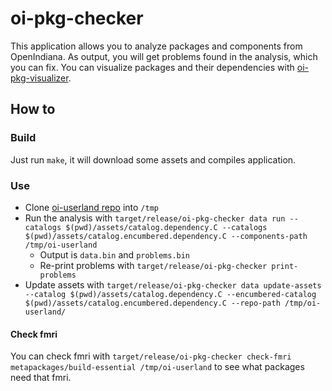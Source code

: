 # oi-pkg-checker

This application allows you to analyze packages and components from OpenIndiana.
As output, you will get problems found in the analysis, which you can fix.
You can visualize packages and their dependencies with [oi-pkg-visualizer](https://github.com/aueam/oi-pkg-visualizer).

## How to

### Build

Just run `make`, it will download some assets and compiles application.

### Use

- Clone [oi-userland repo](https://github.com/OpenIndiana/oi-userland.git) into `/tmp`
- Run the analysis with `target/release/oi-pkg-checker data run --catalogs $(pwd)/assets/catalog.dependency.C --catalogs $(pwd)/assets/catalog.encumbered.dependency.C --components-path /tmp/oi-userland`
    - Output is `data.bin` and `problems.bin`
    - Re-print problems with `target/release/oi-pkg-checker print-problems`
- Update assets with `target/release/oi-pkg-checker data update-assets --catalog $(pwd)/assets/catalog.dependency.C --encumbered-catalog $(pwd)/assets/catalog.encumbered.dependency.C --repo-path /tmp/oi-userland/`

#### Check fmri

You can check fmri with `target/release/oi-pkg-checker check-fmri metapackages/build-essential /tmp/oi-userland` to see what packages need
that fmri.

